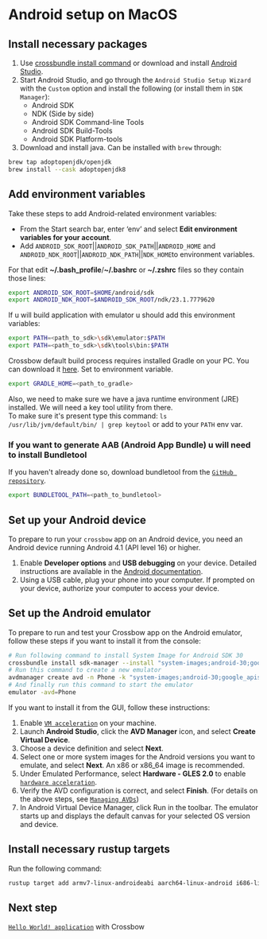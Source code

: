 # Android setup on MacOS

## Install necessary packages

1. Use [crossbundle install command](https://github.com/dodorare/crossbow/blob/main/docs/crossbundle-install-command.md) or download and install [Android Studio](https://developer.android.com/studio).
2. Start Android Studio, and go through the `Android Studio Setup Wizard` with the `Custom` option and install the following (or install them in `SDK Manager`):
   - Android SDK
   - NDK (Side by side)
   - Android SDK Command-line Tools
   - Android SDK Build-Tools
   - Android SDK Platform-tools
3. Download and install java. Can be installed with `brew` through:

```sh
brew tap adoptopenjdk/openjdk
brew install --cask adoptopenjdk8
```

## Add environment variables

Take these steps to add Android-related environment variables:

- From the Start search bar, enter ‘env’ and select **Edit environment variables for your account**.
- Add `ANDROID_SDK_ROOT`||`ANDROID_SDK_PATH`||`ANDROID_HOME` and `ANDROID_NDK_ROOT`||`ANDROID_NDK_PATH`||`NDK_HOME`to environment variables.

For that edit **~/.bash_profile**/**~/.bashrc** or **~/.zshrc** files so they contain those lines:

```sh
export ANDROID_SDK_ROOT=$HOME/android/sdk
export ANDROID_NDK_ROOT=$ANDROID_SDK_ROOT/ndk/23.1.7779620
```

If u will build application with emulator u should add this environment variables:

```sh
export PATH=<path_to_sdk>\sdk\emulator:$PATH
export PATH=<path_to_sdk>\sdk\tools\bin:$PATH
```

Crossbow default build process requires installed Gradle on your PC. You can download it [here](https://services.gradle.org/distributions/). Set to environment variable.

```sh
export GRADLE_HOME=<path_to_gradle>
```

Also, we need to make sure we have a java runtime environment (JRE) installed. We will need a key tool utility from there. <br/>
To make sure it's present type this command: `ls /usr/lib/jvm/default/bin/ | grep keytool` or add to your `PATH` env var.

### If you want to generate AAB (Android App Bundle) u will need to install Bundletool

If you haven't already done so, download bundletool from the [`GitHub repository`](https://github.com/google/bundletool/releases).

```sh
export BUNDLETOOL_PATH=<path_to_bundletool>
```

## Set up your Android device

To prepare to run your `crossbow` app on an Android device, you need an Android device running Android 4.1 (API level 16) or higher.

1. Enable **Developer options** and **USB debugging** on your device. Detailed instructions are available in the [Android documentation](https://developer.android.com/studio/debug/dev-options).
2. Using a USB cable, plug your phone into your computer. If prompted on your device, authorize your computer to access your device.

## Set up the Android emulator

To prepare to run and test your Crossbow app on the Android emulator, follow these steps if you want to install it from the console:

```sh
# Run following command to install System Image for Android SDK 30
crossbundle install sdk-manager --install "system-images;android-30;google_apis;x86_64"
# Run this command to create a new emulator
avdmanager create avd -n Phone -k "system-images;android-30;google_apis;x86_64"
# And finally run this command to start the emulator
emulator -avd=Phone
```

If you want to install it from the GUI, follow these instructions:

1. Enable [`VM acceleration`](https://developer.android.com/studio/run/emulator-acceleration) on your machine.
2. Launch **Android Studio**, click the **AVD Manager** icon, and select **Create Virtual Device**.
3. Choose a device definition and select **Next**.
4. Select one or more system images for the Android versions you want to emulate, and select **Next**. An x86 or x86_64 image is recommended.
5. Under Emulated Performance, select **Hardware - GLES 2.0** to enable [`hardware acceleration`](https://developer.android.com/studio/run/emulator-acceleration).
6. Verify the AVD configuration is correct, and select **Finish**. (For details on the above steps, see [`Managing AVDs`](https://developer.android.com/studio/run/managing-avds))
7. In Android Virtual Device Manager, click Run in the toolbar. The emulator starts up and displays the default canvas for your selected OS version and device.

## Install necessary rustup targets

Run the following command:

```sh
rustup target add armv7-linux-androideabi aarch64-linux-android i686-linux-android x86_64-linux-android
```

## Next step

[`Hello World! application`](https://github.com/dodorare/crossbow/wiki/Hello-World!) with Crossbow
